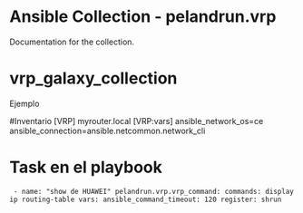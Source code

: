 # Ansible Collection - pelandrun.vrp

Documentation for the collection.
# vrp_galaxy_collection

Ejemplo

#Inventario
[VRP]
myrouter.local
[VRP:vars]
ansible_network_os=ce
ansible_connection=ansible.netcommon.network_cli

# Task en el playbook

`  - name: "show de HUAWEI"
    pelandrun.vrp.vrp_command:
      commands: display ip routing-table
    vars:
      ansible_command_timeout: 120
    register: shrun
`
